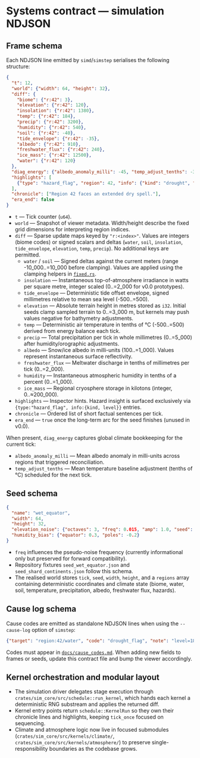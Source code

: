 # Systems contract — simulation NDJSON

## Frame schema

Each NDJSON line emitted by `simd`/`simstep` serialises the following structure:

```json
{
  "t": 12,
  "world": {"width": 64, "height": 32},
  "diff": {
    "biome": {"r:42": 3},
    "elevation": {"r:42": 120},
    "insolation": {"r:42": 1380},
    "temp": {"r:42": 184},
    "precip": {"r:42": 3200},
    "humidity": {"r:42": 540},
    "soil": {"r:42": -40},
    "tide_envelope": {"r:42": -35},
    "albedo": {"r:42": 910},
    "freshwater_flux": {"r:42": 240},
    "ice_mass": {"r:42": 12500},
    "water": {"r:42": 120}
  },
  "diag_energy": {"albedo_anomaly_milli": -45, "temp_adjust_tenths": -3},
  "highlights": [
    {"type": "hazard_flag", "region": 42, "info": {"kind": "drought", "level": 0.43}}
  ],
  "chronicle": ["Region 42 faces an extended dry spell."],
  "era_end": false
}
```

* `t` — Tick counter (`u64`).
* `world` — Snapshot of viewer metadata. Width/height describe the fixed grid dimensions for interpreting region indices.
* `diff` — Sparse update maps keyed by `"r:<index>"`. Values are integers (biome codes) or signed scalars and deltas (`water`, `soil`, `insolation`, `tide_envelope`, `elevation`, `temp`, `precip`). No additional keys are permitted.
  * `water` / `soil` — Signed deltas against the current meters (range -10_000..=10_000 before clamping). Values are applied using the clamping helpers in [`fixed.rs`](../crates/sim_core/src/fixed.rs).
  * `insolation` — Instantaneous top-of-atmosphere irradiance in watts per square metre, integer scaled (0..=2_000 for v0.0 prototypes).
  * `tide_envelope` — Deterministic tide offset envelope, signed millimetres relative to mean sea level (-500..=500).
  * `elevation` — Absolute terrain height in metres stored as `i32`. Initial seeds clamp sampled terrain to 0..=3_000 m, but kernels may push values negative for bathymetry adjustments.
  * `temp` — Deterministic air temperature in tenths of °C (-500..=500) derived from energy balance each tick.
  * `precip` — Total precipitation per tick in whole millimetres (0..=5_000) after humidity/orographic adjustments.
  * `albedo` — Snow/ice albedo in milli-units (100..=1_000). Values represent instantaneous surface reflectivity.
  * `freshwater_flux` — Meltwater discharge in tenths of millimetres per tick (0..=2_000).
  * `humidity` — Instantaneous atmospheric humidity in tenths of a percent (0..=1_000).
  * `ice_mass` — Regional cryosphere storage in kilotons (integer, 0..≈200_000).
* `highlights` — Inspector hints. Hazard insight is surfaced exclusively via `{type:"hazard_flag", info:{kind, level}}` entries.
* `chronicle` — Ordered list of short factual sentences per tick.
* `era_end` — `true` once the long-term arc for the seed finishes (unused in v0.0).

When present, `diag_energy` captures global climate bookkeeping for the current tick:

* `albedo_anomaly_milli` — Mean albedo anomaly in milli-units across regions that triggered reconciliation.
* `temp_adjust_tenths` — Mean temperature baseline adjustment (tenths of °C) scheduled for the next tick.

## Seed schema

```json
{
  "name": "wet_equator",
  "width": 64,
  "height": 32,
  "elevation_noise": {"octaves": 3, "freq": 0.015, "amp": 1.0, "seed": 123},
  "humidity_bias": {"equator": 0.3, "poles": -0.2}
}
```

* `freq` influences the pseudo-noise frequency (currently informational only but preserved for forward compatibility).
* Repository fixtures `seed_wet_equator.json` and `seed_shard_continents.json` follow this schema.
* The realised world stores `tick`, `seed`, `width`, `height`, and a `regions` array containing deterministic coordinates and climate state (biome, water, soil, temperature, precipitation, albedo, freshwater flux, hazards).

## Cause log schema

Cause codes are emitted as standalone NDJSON lines when using the `--cause-log` option of `simstep`:

```json
{"target": "region:42/water", "code": "drought_flag", "note": "level=1800"}
```

Codes must appear in [`docs/cause_codes.md`](cause_codes.md). When adding new fields to frames or seeds, update this contract file and bump the viewer accordingly.
## Kernel orchestration and modular layout

* The simulation driver delegates stage execution through `crates/sim_core/src/schedule::run_kernel`, which hands each kernel a deterministic RNG substream and applies the returned diff.
* Kernel entry points return `schedule::KernelRun` so they own their chronicle lines and highlights, keeping `tick_once` focused on sequencing.
* Climate and atmosphere logic now live in focused submodules (`crates/sim_core/src/kernels/climate/`, `crates/sim_core/src/kernels/atmosphere/`) to preserve single-responsibility boundaries as the codebase grows.

